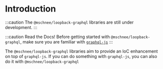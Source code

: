 # Introduction

:::caution
The `@mschnee/loopback-graphql` libraries are still under development.
:::

:::caution Read the Docs!
Before getting started with `@mschnee/loopback-graphql`, make sure you are familiar with [`graphql-js`](https://graphql.org/graphql-js/)
:::

The `@mschnee/loopback-graphql` libraries aim to provide an IoC enhancement on top of `graphql-js`. If you can do something with `graphql-js`, you can also do it with `@mschnee/loopback-graphql`
